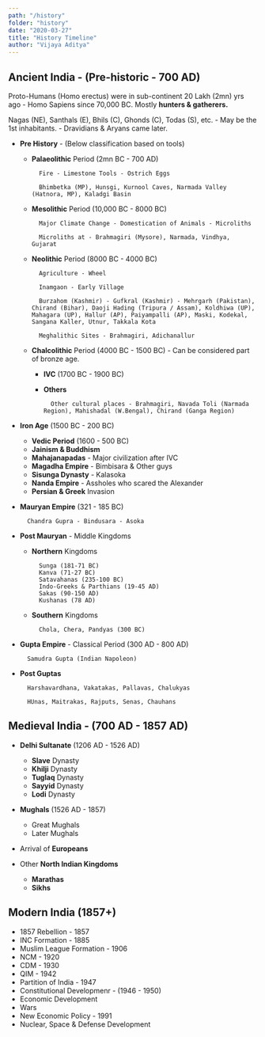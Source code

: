 ```yaml
---
path: "/history"
folder: "history"
date: "2020-03-27"
title: "History Timeline"
author: "Vijaya Aditya"
---
```


## Ancient India - (Pre-historic - 700 AD)

Proto-Humans (Homo erectus) were in sub-continent 20 Lakh (2mn) yrs ago - Homo Sapiens since 70,000 BC. Mostly **hunters & gatherers.**

Nagas (NE), Santhals (E), Bhils (C), Ghonds (C), Todas (S), etc. - May be the 1st inhabitants. - Dravidians & Aryans came later.

* **Pre History** - (Below classification based on tools)
    * **Palaeolithic** Period (2mn BC - 700 AD)
                    
            Fire - Limestone Tools - Ostrich Eggs

            Bhimbetka (MP), Hunsgi, Kurnool Caves, Narmada Valley (Hatnora, MP), Kaladgi Basin

    * **Mesolithic** Period (10,000 BC - 8000 BC)

            Major Climate Change - Domestication of Animals - Microliths

            Microliths at - Brahmagiri (Mysore), Narmada, Vindhya, Gujarat

    * **Neolithic** Period (8000 BC - 4000 BC)

            Agriculture - Wheel

            Inamgaon - Early Village

            Burzahom (Kashmir) - Gufkral (Kashmir) - Mehrgarh (Pakistan), Chirand (Bihar), Daoji Hading (Tripura / Assam), Koldhiwa (UP), Mahagara (UP), Hallur (AP), Paiyampalli (AP), Maski, Kodekal, Sangana Kaller, Utnur, Takkala Kota

            Meghalithic Sites - Brahmagiri, Adichanallur

    * **Chalcolithic** Period (4000 BC - 1500 BC) - Can be considered part of bronze age.
        * **IVC** (1700 BC - 1900 BC)

        * **Others**

                Other cultural places - Brahmagiri, Navada Toli (Narmada Region), Mahishadal (W.Bengal), Chirand (Ganga Region)
            
* **Iron Age** (1500 BC - 200 BC)
    * **Vedic Period** (1600 - 500 BC)
    * **Jainism & Buddhism**
    * **Mahajanapadas** - Major civilization after IVC
    * **Magadha Empire** - Bimbisara & Other guys
    * **Sisunga Dynasty** - Kalasoka
    * **Nanda Empire** - Assholes who scared the Alexander
    * **Persian & Greek** Invasion
* **Mauryan Empire** (321 - 185 BC)

        Chandra Gupra - Bindusara - Asoka

* **Post Mauryan** - Middle Kingdoms
    * **Northern** Kingdoms

            Sunga (181-71 BC)
            Kanva (71-27 BC)
            Satavahanas (235-100 BC)
            Indo-Greeks & Parthians (19-45 AD)
            Sakas (90-150 AD)
            Kushanas (78 AD)

    * **Southern** Kingdoms

            Chola, Chera, Pandyas (300 BC)

* **Gupta Empire** - Classical Period (300 AD - 800 AD)
    
        Samudra Gupta (Indian Napoleon)

* **Post Guptas**

        Harshavardhana, Vakatakas, Pallavas, Chalukyas

        HUnas, Maitrakas, Rajputs, Senas, Chauhans

## Medieval India - (700 AD - 1857 AD)

* **Delhi Sultanate** (1206 AD - 1526 AD)
    * **Slave** Dynasty
    * **Khilji** Dynasty
    * **Tuglaq** Dynasty
    * **Sayyid** Dynasty
    * **Lodi** Dynasty

* **Mughals** (1526 AD - 1857)
    * Great Mughals
    * Later Mughals

* Arrival of **Europeans**

* Other **North Indian Kingdoms**
    * **Marathas**
    * **Sikhs**

## Modern India (1857+)

* 1857 Rebellion - 1857
* INC Formation - 1885
* Muslim League Formation - 1906
* NCM - 1920
* CDM - 1930
* QIM - 1942
* Partition of India - 1947
* Constitutional Developmenr - (1946 - 1950)
* Economic Development
* Wars
* New Economic Policy - 1991
* Nuclear, Space & Defense Development